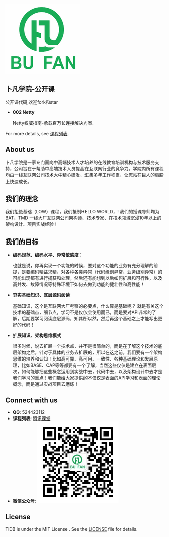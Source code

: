 ![](docs/logo_with_text.png)

## 卜凡学院-公开课
公开课代码,欢迎fork和star

- __002 Netty__

    Netty权威指南-承载百万长连接解决方案.

For more details, see [课程列表](https://bfxy.ke.qq.com/#tab=1&category=-1).



## About us
卜凡学院是一家专门面向中高端技术人才培养的在线教育培训机构与技术服务支持，公司旨在于帮助中高端技术人员提高在互联网行业的竞争力。学院内所有课程均由一线互联网公司技术大牛精心研发，汇集多年工作积累，让您站在巨人的肩膀上快速成长。

## 我们的理念
我们拒绝基础（LOW）课程，我们抵制HELLO WORLD，!
我们的授课导师均为BAT、TMD 一线大厂互联网公司架构师、技术专家、在技术领域沉浸10年以上的架构设计、项目实战经验！

## 我们的目标
- __编码规范、编码水平、异常敏感度：__

    也就是说，你再实现一个功能的时候，要对这个功能的业务有充分理解的前提，是要编码精益求精，对各种各类异常（代码级别异常、业务级别异常）的可能出现都有进行捕获和处理，然后还有能想到以后如何扩展和可行性，以及高并发、故障情况等特殊环境下如何去做到功能的健壮性和高性能！

- __夯实基础知识、底层源码阅读__

    基础知识，这个是互联网大厂考察的必要点，什么算是基础呢？ 就是有关这个技术的基础点，细节点，学习不是仅仅会使用而已，而是要对API非常的了解，后期要学习阅读底层源码，知其所以然，然后再这个基础之上才能写出更好的代码！

- __扩展知识、架构思维模式__

    很多时候，说去扩展一个技术点，并不是很简单的，而是在了解这个技术的底层架构之后，针对于具体的业务去扩展的，所以在这之前，我们要有一个架构思维的培养和认知！比如高可靠、高可用、一致性、各种基础理论和发展原理，比如BASE、CAP等等都要有一个了解，当然这些仅仅是建立在表面层次，如何能够把这些概念运用到实战中去，代码中去，以及架构设计中去才是我们学习的重点！我们能给大家提供的不仅仅是表面的API学习和表面的理论概念，而是通过实战项目去磨炼！


## Connect with us

- **QQ**: 524423112
- **课程列表**: [腾讯课堂](https://bfxy.ke.qq.com/#tab=3&category=-1)
- **微信公众号**: 
![](docs/wechat.jpeg)

## License
TiDB is under the MIT License . See the [LICENSE](./LICENSE) file for details.
